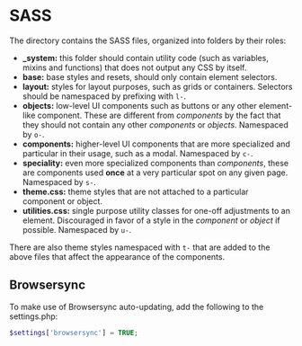 # SASS

The directory contains the SASS files, organized into folders by their roles:

- **_system:** this folder should contain utility code (such as variables,
mixins and functions) that does not output any CSS by itself.
- **base:** base styles and resets, should only contain element selectors.
- **layout:** styles for layout purposes, such as grids or containers.
Selectors should be namespaced by prefixing with `l-`.
- **objects:** low-level UI components such as buttons or any other
element-like component. These are different from *components* by the fact that
they should not contain any other *components* or *objects*. Namespaced by `o-`.
- **components:** higher-level UI components that are more specialized and
particular in their usage, such as a modal. Namespaced by `c-`.
- **speciality:** even more specialized components than *components*, these are
components used **once** at a very particular spot on any given page. Namespaced
by `s-`.
- **theme.css:** theme styles that are not attached to a particular component
or object.
- **utilities.css:** single purpose utility classes for one-off adjustments to
an element. Discouraged in favor of a style in the *component* or *object* if
possible. Namespaced by `u-`.

There are also theme styles namespaced with `t-` that are added to the above
files that affect the appearance of the components.

## Browsersync

To make use of Browsersync auto-updating, add the following to the settings.php:

```php
$settings['browsersync'] = TRUE;
```
